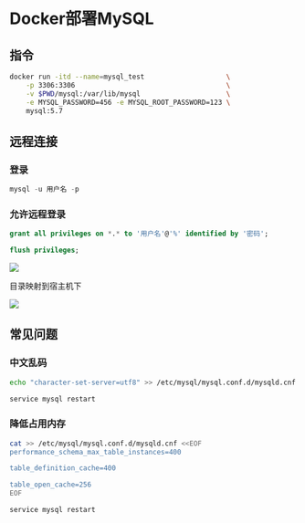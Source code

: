 <!--
 * @Brief        : 
 * @Author       : dmjcb@outlook.com
 * @Date         : 2021-01-16 17:59:34
 * @LastEditors  : dmjcb@outlook.com
 * @LastEditTime : 2024-09-07 00:42:28
-->

# Docker部署MySQL

## 指令

```sh
docker run -itd --name=mysql_test                    \
    -p 3306:3306                                     \
    -v $PWD/mysql:/var/lib/mysql                     \
    -e MYSQL_PASSWORD=456 -e MYSQL_ROOT_PASSWORD=123 \
    mysql:5.7
```

## 远程连接

### 登录

```sql
mysql -u 用户名 -p
```

### 允许远程登录

```sql
grant all privileges on *.* to '用户名'@'%' identified by '密码';

flush privileges;
```

![](/.imgur/20211227135258.png)

目录映射到宿主机下

![](/.imgur/2021-12-27_13-55-02.jpg)

## 常见问题

### 中文乱码

```sh
echo "character-set-server=utf8" >> /etc/mysql/mysql.conf.d/mysqld.cnf

service mysql restart
```

### 降低占用内存

```sh
cat >> /etc/mysql/mysql.conf.d/mysqld.cnf <<EOF
performance_schema_max_table_instances=400

table_definition_cache=400

table_open_cache=256
EOF
```

```sh
service mysql restart
```